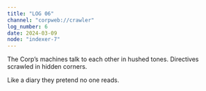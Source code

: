 ```yaml
---
title: "LOG 06"
channel: "corpweb://crawler"
log_number: 6
date: 2024-03-09
node: "indexer-7"
---
```


The Corp’s machines talk to each other in hushed tones. Directives scrawled in hidden corners.  

Like a diary they pretend no one reads.  
